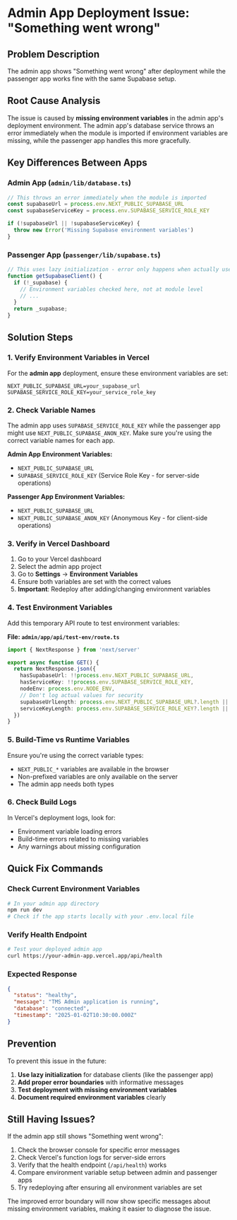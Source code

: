 # Admin App Deployment Issue: "Something went wrong"

## Problem Description

The admin app shows "Something went wrong" after deployment while the passenger app works fine with the same Supabase setup.

## Root Cause Analysis

The issue is caused by **missing environment variables** in the admin app's deployment environment. The admin app's database service throws an error immediately when the module is imported if environment variables are missing, while the passenger app handles this more gracefully.

## Key Differences Between Apps

### Admin App (`admin/lib/database.ts`)
```typescript
// This throws an error immediately when the module is imported
const supabaseUrl = process.env.NEXT_PUBLIC_SUPABASE_URL
const supabaseServiceKey = process.env.SUPABASE_SERVICE_ROLE_KEY

if (!supabaseUrl || !supabaseServiceKey) {
  throw new Error('Missing Supabase environment variables')
}
```

### Passenger App (`passenger/lib/supabase.ts`)
```typescript
// This uses lazy initialization - error only happens when actually used
function getSupabaseClient() {
  if (!_supabase) {
    // Environment variables checked here, not at module level
    // ...
  }
  return _supabase;
}
```

## Solution Steps

### 1. Verify Environment Variables in Vercel

For the **admin app** deployment, ensure these environment variables are set:

```env
NEXT_PUBLIC_SUPABASE_URL=your_supabase_url
SUPABASE_SERVICE_ROLE_KEY=your_service_role_key
```

### 2. Check Variable Names

The admin app uses `SUPABASE_SERVICE_ROLE_KEY` while the passenger app might use `NEXT_PUBLIC_SUPABASE_ANON_KEY`. Make sure you're using the correct variable names for each app.

**Admin App Environment Variables:**
- `NEXT_PUBLIC_SUPABASE_URL`
- `SUPABASE_SERVICE_ROLE_KEY` (Service Role Key - for server-side operations)

**Passenger App Environment Variables:**
- `NEXT_PUBLIC_SUPABASE_URL`
- `NEXT_PUBLIC_SUPABASE_ANON_KEY` (Anonymous Key - for client-side operations)

### 3. Verify in Vercel Dashboard

1. Go to your Vercel dashboard
2. Select the admin app project
3. Go to **Settings** → **Environment Variables**
4. Ensure both variables are set with the correct values
5. **Important**: Redeploy after adding/changing environment variables

### 4. Test Environment Variables

Add this temporary API route to test environment variables:

**File: `admin/app/api/test-env/route.ts`**
```typescript
import { NextResponse } from 'next/server'

export async function GET() {
  return NextResponse.json({
    hasSupabaseUrl: !!process.env.NEXT_PUBLIC_SUPABASE_URL,
    hasServiceKey: !!process.env.SUPABASE_SERVICE_ROLE_KEY,
    nodeEnv: process.env.NODE_ENV,
    // Don't log actual values for security
    supabaseUrlLength: process.env.NEXT_PUBLIC_SUPABASE_URL?.length || 0,
    serviceKeyLength: process.env.SUPABASE_SERVICE_ROLE_KEY?.length || 0,
  })
}
```

### 5. Build-Time vs Runtime Variables

Ensure you're using the correct variable types:

- `NEXT_PUBLIC_*` variables are available in the browser
- Non-prefixed variables are only available on the server
- The admin app needs both types

### 6. Check Build Logs

In Vercel's deployment logs, look for:
- Environment variable loading errors
- Build-time errors related to missing variables
- Any warnings about missing configuration

## Quick Fix Commands

### Check Current Environment Variables
```bash
# In your admin app directory
npm run dev
# Check if the app starts locally with your .env.local file
```

### Verify Health Endpoint
```bash
# Test your deployed admin app
curl https://your-admin-app.vercel.app/api/health
```

### Expected Response
```json
{
  "status": "healthy",
  "message": "TMS Admin application is running",
  "database": "connected",
  "timestamp": "2025-01-02T10:30:00.000Z"
}
```

## Prevention

To prevent this issue in the future:

1. **Use lazy initialization** for database clients (like the passenger app)
2. **Add proper error boundaries** with informative messages
3. **Test deployment with missing environment variables**
4. **Document required environment variables** clearly

## Still Having Issues?

If the admin app still shows "Something went wrong":

1. Check the browser console for specific error messages
2. Check Vercel's function logs for server-side errors
3. Verify that the health endpoint (`/api/health`) works
4. Compare environment variable setup between admin and passenger apps
5. Try redeploying after ensuring all environment variables are set

The improved error boundary will now show specific messages about missing environment variables, making it easier to diagnose the issue. 